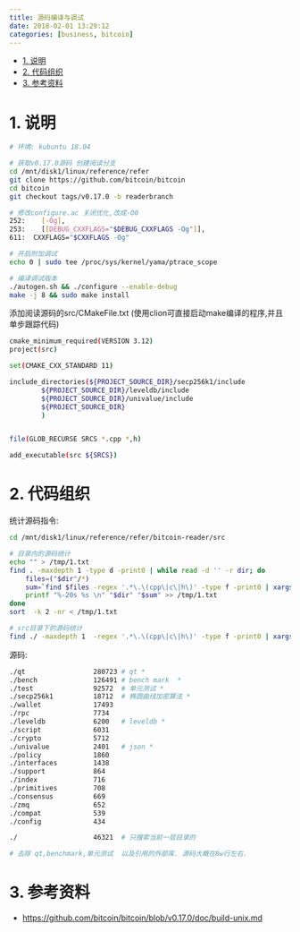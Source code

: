 ```yaml
---
title: 源码编译与调试
date: 2018-02-01 13:29:12
categories: [business, bitcoin]
---
```



<!-- TOC -->

- [1. 说明](#1-说明)
- [2. 代码组织](#2-代码组织)
- [3. 参考资料](#3-参考资料)

<!-- /TOC -->

<a id="markdown-1-说明" name="1-说明"></a>
# 1. 说明


```bash
# 环境: kubuntu 18.04

# 获取v0.17.0源码 创建阅读分支
cd /mnt/disk1/linux/reference/refer
git clone https://github.com/bitcoin/bitcoin
cd bitcoin
git checkout tags/v0.17.0 -b readerbranch

# 修改configure.ac 关闭优化,改成-O0
252:    [-Og],
253:    [[DEBUG_CXXFLAGS="$DEBUG_CXXFLAGS -Og"]],
611:  CXXFLAGS="$CXXFLAGS -Og"

# 开启附加调试
echo 0 | sudo tee /proc/sys/kernel/yama/ptrace_scope

# 编译调试版本
./autogen.sh && ./configure --enable-debug
make -j 8 && sudo make install
```

添加阅读源码的src/CMakeFile.txt (使用clion可直接启动make编译的程序,并且单步跟踪代码)

```bash
cmake_minimum_required(VERSION 3.12)
project(src)

set(CMAKE_CXX_STANDARD 11)

include_directories(${PROJECT_SOURCE_DIR}/secp256k1/include
        ${PROJECT_SOURCE_DIR}/leveldb/include
        ${PROJECT_SOURCE_DIR}/univalue/include
        ${PROJECT_SOURCE_DIR}
        )


file(GLOB_RECURSE SRCS *.cpp *,h)

add_executable(src ${SRCS})
```

<a id="markdown-2-代码组织" name="2-代码组织"></a>
# 2. 代码组织

统计源码指令: 
```bash
cd /mnt/disk1/linux/reference/refer/bitcoin-reader/src

# 目录内的源码统计
echo "" > /tmp/1.txt
find . -maxdepth 1 -type d -print0 | while read -d '' -r dir; do
    files=("$dir"/*)
    sum=`find $files -regex '.*\.\(cpp\|c\|h\)' -type f -print0 | xargs -0 wc -l | sort -nr | head -n 1 | awk '{print $1}'`
    printf "%-20s %s \n" "$dir" "$sum" >> /tmp/1.txt
done
sort  -k 2 -nr < /tmp/1.txt

# src目录下的源码统计
find ./ -maxdepth 1  -regex '.*\.\(cpp\|c\|h\)' -type f -print0 | xargs -0 wc -l | sort -nr | head -n 1 | awk '{print $1}'

```

源码:  
```bash
./qt                 280723 # qt *
./bench              126491 # bench mark  *
./test               92572  # 单元测试 *
./secp256k1          18712  # 椭圆曲线加密算法 *
./wallet             17493   
./rpc                7734  
./leveldb            6200   # leveldb *
./script             6031  
./crypto             5712   
./univalue           2401   # json *
./policy             1860  
./interfaces         1438   
./support            864    
./index              716 
./primitives         708 
./consensus          669 
./zmq                652 
./compat             539 
./config             434 

./                   46321  # 只搜索当前一层目录的

# 去除 qt,benchmark,单元测试  以及引用的外部库. 源码大概在8w行左右.
```

<a id="markdown-3-参考资料" name="3-参考资料"></a>
# 3. 参考资料

* https://github.com/bitcoin/bitcoin/blob/v0.17.0/doc/build-unix.md
